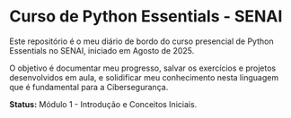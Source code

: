 # Curso de Python Essentials - SENAI

Este repositório é o meu diário de bordo do curso presencial de Python Essentials no SENAI, iniciado em Agosto de 2025.

O objetivo é documentar meu progresso, salvar os exercícios e projetos desenvolvidos em aula, e solidificar meu conhecimento nesta linguagem que é fundamental para a Cibersegurança.

**Status:** Módulo 1 - Introdução e Conceitos Iniciais.

